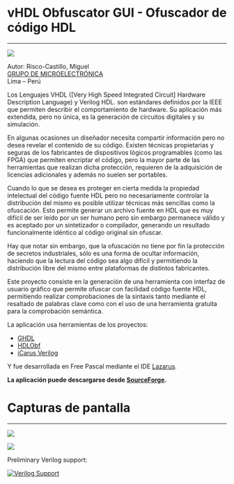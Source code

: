 
# **vHDL Obfuscator GUI - Ofuscador de código HDL**
- - - 
![](https://sites.google.com/site/mikroelectronica/vhdl-obfuscator/icono.png)

Autor: Risco-Castillo, Miguel  
[GRUPO DE MICROELECTRÓNICA](http://ue.accesus.com "http://ue.accesus.com")  
Lima – Perú  

Los Lenguajes VHDL ([Very High Speed Integrated Circuit] Hardware Description Language) y Verilog HDL. son estándares definidos por la IEEE que permiten describir el comportamiento de hardware. Su aplicación más extendida, pero no única, es la generación de circuitos digitales y su simulación.

En algunas ocasiones un diseñador necesita compartir información pero no desea revelar el contenido de su código. Existen técnicas propietarias y seguras de los fabricantes de dispositivos lógicos programables (como las FPGA) que permiten encriptar el código, pero la mayor parte de las herramientas que realizan dicha protección, requieren de la adquisición de licencias adicionales y además no suelen ser portables.

Cuando lo que se desea es proteger en cierta medida la propiedad intelectual del código fuente HDL pero no necesariamente controlar la distribución del mismo es posible utilizar técnicas más sencillas como la ofuscación. Esto permite generar un archivo fuente en HDL que es muy difícil de ser leído por un ser humano pero sin embargo permanece válido y es aceptado por un sintetizador o compilador, generando un resultado funcionalmente idéntico al código original sin ofuscar. 

Hay que notar sin embargo, que la ofuscación no tiene por fin la protección de secretos industriales, sólo es una forma de ocultar información, haciendo que la lectura del código sea algo difícil y permitiendo la distribución libre del mismo entre plataformas de distintos fabricantes.

Este proyecto consiste en la generación de una herramienta con interfaz de usuario gráfico que permite ofuscar con facilidad código fuente HDL, permitiendo realizar comprobaciones de la sintaxis tanto mediante el resaltado de palabras clave como con el uso de una herramienta gratuita para la comprobación semántica.

La aplicación usa herramientas de los proyectos: 

+ [GHDL](https://sourceforge.net/projects/ghdl-updates)  
+ [HDLObf](https://sourceforge.net/projects/hdlobf/)  
+ [iCarus Verilog](https://sourceforge.net/projects/iverilog/)  

Y fue desarrollada en Free Pascal mediante el IDE [Lazarus](http://www.lazarus-ide.org/).

**La aplicación puede descargarse desde [SourceForge](https://sourceforge.net/projects/vhdl-obfuscator/).**

# Capturas de pantalla
- - - 

[![](https://sites.google.com/site/mikroelectronica/vhdl-obfuscator/source.png)](https://sites.google.com/site/mikroelectronica/vhdl-obfuscator/source.png?attredirects=0)

[![](https://sites.google.com/site/mikroelectronica/vhdl-obfuscator/obfuscated.png)](https://sites.google.com/site/mikroelectronica/vhdl-obfuscator/obfuscated.png?attredirects=0)

Preliminary Verilog support:

[![Verilog Support](https://sites.google.com/site/mikroelectronica/vhdl-obfuscator/source_verilog.png)](https://sites.google.com/site/mikroelectronica/vhdl-obfuscator/source_verilog.png?attredirects=0)